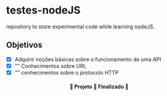 # testes-nodeJS
repository to store experimental code while learning nodeJS.
## Objetivos
- [x] Adquirir noções básicas sobre o funcionamento de uma API
- [x]  "" Conhecimentos sobre URL
- [x]  "" conhecimentos sobre o protocolo HTTP
<h4 align="center"> 
	🚧  Projeto 🚀 Finalizado  🚧
</h4>
